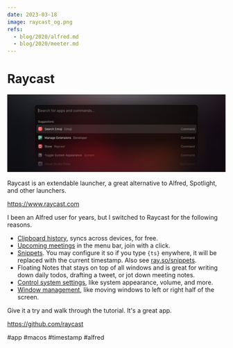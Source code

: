```yaml
---
date: 2023-03-18
image: raycast_og.png
refs:
  - blog/2020/alfred.md
  - blog/2020/meeter.md
---
```


# Raycast

![Raycast](raycast.png)

Raycast is an extendable launcher, a great alternative to Alfred, Spotlight, and other launchers.

https://www.raycast.com

I been an Alfred user for years, but I switched to Raycast for the following reasons.

- [Clipboard history](https://manual.raycast.com/core), syncs across devices, for free.
- [Upcoming meetings](https://manual.raycast.com/calendar) in the menu bar, join with a click.
- [Snippets](https://manual.raycast.com/snippets). You may configure it so if you type `{ts}` enywhere, it will be replaced with the current timestamp. Also see [ray.so/snippets](https://ray.so/snippets).
- Floating Notes that stays on top of all windows and is great for writing down daily todos, drafting a tweet, or jot down meeting notes.
- [Control system settings](https://manual.raycast.com/system), like system appearance, volume, and more.
- [Window management](https://manual.raycast.com/window-management), like moving windows to left or right half of the screen.

Give it a try and walk through the tutorial. It's a great app.

https://github.com/raycast

#app #macos #timestamp #alfred
